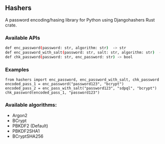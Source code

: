 ## Hashers

A password encoding/hasing library for Python using Djangohashers Rust crate.

### Available APIs


```bash
def enc_password(password: str, algorithm: str)  -> str
def enc_password_with_salt(password: str, salt: str, algorithm: str)  -> str
def chk_password(password: str, enc_password: str) -> bool
```

### Examples

```
from hashers import enc_password, enc_password_with_salt, chk_password
encoded_pass_1 = enc_password("password123", "bcrypt")
encoded_pass_2 = enc_pass_with_salt("password123", "sdpql", "bcrypt")
chk_password(encoded_pass_1, "password123")
```

### Available algorithms:

- Argon2
- BCrypt
- PBKDF2 (Default)
- PBKDF2SHA1
- BCryptSHA256

